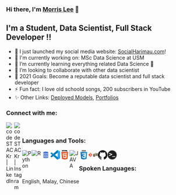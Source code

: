 ### Hi there, I'm [Morris Lee](http://www.morris-lee.com/) 👋

## I'm a Student, Data Scientist, Full Stack Developer !!

- 🔭 I just launched my social media website: [SocialHarimau.com](https://www.socialharimau.com/)!
- 🏃 I'm currently working on: MSc Data Science at USM
- 🌱 I’m currently learning everything related Data Science 🤣
- 👯 I’m looking to collaborate with other data scientist
- 🥅 2021 Goals: Become a reputable data scientist and full stack developer
- ⚡ Fun fact: I love old schoold songs, 200 subscribers in YouTube
- ✨ Other Links: [Deployed Models](http://www.morris-lee.com/), [Portfolios](https://k-w-lee.github.io/morris_lee.github.io/index.html)

### Connect with me:


[<img align="left" alt="codeSTACKr | LinkedIn" width="22px" src="https://cdn.jsdelivr.net/npm/simple-icons@v3/icons/linkedin.svg" />](https://www.linkedin.com/in/morris-lee-917b6a14a/)
[<img align="left" alt="codeSTACKr | Instagram" width="22px" src="https://cdn.jsdelivr.net/npm/simple-icons@v3/icons/instagram.svg" />](https://www.instagram.com/lkw_84000/)

<br />

### Languages and Tools:

<img align="left" alt="Python" width="26px" src="https://user-images.githubusercontent.com/78056833/137906228-123b84a5-6eb4-4be3-9c92-cc4e8f00a2fa.png" />
<img align="left" alt="R" width="26px" src="https://user-images.githubusercontent.com/78056833/137907019-3dba3059-8a83-4375-8fae-8bbfd444cd54.png" />
<img align="left" alt="SQL" width="26px" src="https://raw.githubusercontent.com/github/explore/80688e429a7d4ef2fca1e82350fe8e3517d3494d/topics/sql/sql.png" />
<img align="left" alt="Visual Studio Code" width="26px" src="https://raw.githubusercontent.com/github/explore/80688e429a7d4ef2fca1e82350fe8e3517d3494d/topics/visual-studio-code/visual-studio-code.png" />
<img align="left" alt="HTML5" width="26px" src="https://raw.githubusercontent.com/github/explore/80688e429a7d4ef2fca1e82350fe8e3517d3494d/topics/html/html.png" />
<img align="left" alt="JAVA" width="26px" src="https://user-images.githubusercontent.com/78056833/137907187-e389d8a1-66c2-43f1-8a3b-0ef7186968d2.png" />
<img align="left" alt="CSS3" width="26px" src="https://raw.githubusercontent.com/github/explore/80688e429a7d4ef2fca1e82350fe8e3517d3494d/topics/css/css.png" />
<img align="left" alt="Git" width="26px" src="https://raw.githubusercontent.com/github/explore/80688e429a7d4ef2fca1e82350fe8e3517d3494d/topics/git/git.png" />
<img align="left" alt="GitHub" width="26px" src="https://raw.githubusercontent.com/github/explore/78df643247d429f6cc873026c0622819ad797942/topics/github/github.png" />
<img align="left" alt="Terminal" width="26px" src="https://raw.githubusercontent.com/github/explore/80688e429a7d4ef2fca1e82350fe8e3517d3494d/topics/terminal/terminal.png" />

<br />

### Spoken Languages:

English, Malay, Chinese
<br />
